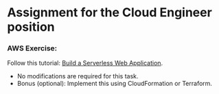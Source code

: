 # Assignment for the Cloud Engineer position

### AWS Exercise:

Follow this tutorial: [Build a Serverless Web Application](https://aws.amazon.com/getting-started/hands-on/build-web-app-s3-lambda-api-gateway-dynamodb/).  

-   No modifications are required for this task.
-   Bonus (optional): Implement this using CloudFormation or Terraform.
